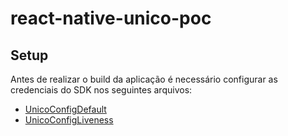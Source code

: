 # react-native-unico-poc

## Setup ##
Antes de realizar o build da aplicação é necessário configurar as credenciais do SDK nos seguintes arquivos:

- [UnicoConfigDefault](https://github.com/matheuspinhotech/react-native-unico-poc/blob/master/android/app/src/main/java/com/banking/unico/UnicoConfigDefault.java)
- [UnicoConfigLiveness](https://github.com/matheuspinhotech/react-native-unico-poc/blob/master/android/app/src/main/java/com/banking/unico/UnicoConfigLiveness.java)
